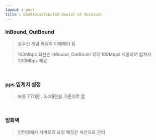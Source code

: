 ```yaml
---
layout : post
title : DDoS(Distributed Denial of Service)
---
```


### InBound, OutBound

> 송수신 개념 확실히 이해해야 됨
>
> 100Mbps 회선은 InBound, OutBount 각각 100Mbps 제공하여 합쳐서 200Mbps 제공

<br>

### pps 임계치 설정

> 보통 7.7대란, 3.4대란을 기준으로 함

<br>

### 방화벽

> 인터넷에서 서버로의 요청 패킷은 세션으로 관리

<br>